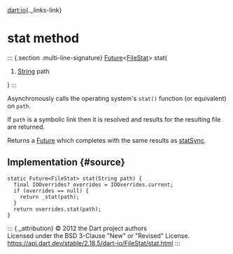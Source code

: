 [dart:io](../../dart-io/dart-io-library){._links-link}

stat method
===========

::: {.section .multi-line-signature}
[Future](../../dart-async/future-class)\<[FileStat](../filestat-class)\>
stat(

1.  [String](../../dart-core/string-class) path

)
:::

Asynchronously calls the operating system\'s `stat()` function (or
equivalent) on `path`.

If `path` is a symbolic link then it is resolved and results for the
resulting file are returned.

Returns a [Future](../../dart-async/future-class) which completes with
the same results as [statSync](statsync).

Implementation {#source}
--------------

``` {.language-dart data-language="dart"}
static Future<FileStat> stat(String path) {
  final IOOverrides? overrides = IOOverrides.current;
  if (overrides == null) {
    return _stat(path);
  }
  return overrides.stat(path);
}
```

::: {._attribution}
© 2012 the Dart project authors\
Licensed under the BSD 3-Clause \"New\" or \"Revised\" License.\
<https://api.dart.dev/stable/2.18.5/dart-io/FileStat/stat.html>
:::
